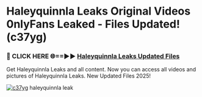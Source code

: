 # Haleyquinnla Leaks Original Videos 0nlyFans Leaked - Files Updated! (c37yg)

<h3>🔴 CLICK HERE 🌐==►► <a href="https://tinyurl.com/4seja8ks" rel="nofollow">Haleyquinnla Leaks Updated Files</a></h3>

Get Haleyquinnla Leaks and all content. Now you can access all videos and pictures of Haleyquinnla Leaks. New Updated Files 2025!

[![c37yg](https://i.imgur.com/EWjZXRe.gif)](https://tinyurl.com/4seja8ks)
haleyquinnla leak
